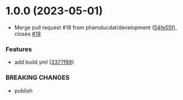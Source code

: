 # 1.0.0 (2023-05-01)


* Merge pull request #18 from phamducdat/development ([54fe55f](https://github.com/phamducdat/packages/commit/54fe55fbe123d0711c77a357b1771db4621d7800)), closes [#18](https://github.com/phamducdat/packages/issues/18)


### Features

* add build.yml ([3377f89](https://github.com/phamducdat/packages/commit/3377f89f96fadaa30937b0fd6a73be87ed706e56))


### BREAKING CHANGES

* publish
